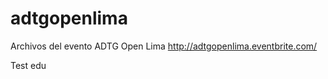 adtgopenlima
============

Archivos del evento ADTG Open Lima http://adtgopenlima.eventbrite.com/

Test edu
